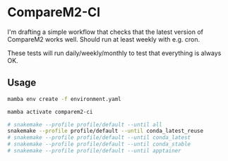 # CompareM2-CI

I'm drafting a simple workflow that checks that the latest version of CompareM2 works well. Should run at least weekly with e.g. cron.


These tests will run daily/weekly/monthly to test that everything is always OK.


## Usage


```bash
mamba env create -f environment.yaml

mamba activate comparem2-ci

# snakemake --profile profile/default --until all
snakemake --profile profile/default --until conda_latest_reuse
# snakemake --profile profile/default --until conda_latest
# snakemake --profile profile/default --until conda_stable
# snakemake --profile profile/default --until apptainer

```
